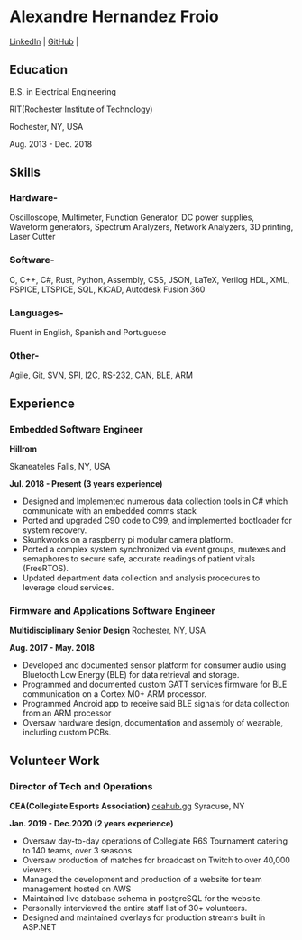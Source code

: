 # Alexandre Hernandez Froio

[LinkedIn](https://www.linkedin.com/in/alexhfroio/) | [GitHub](https://github.com/AlexFroio) | []()

## Education
B.S. in Electrical Engineering

RIT(Rochester Institute of Technology) 

Rochester, NY, USA

Aug. 2013 - Dec. 2018
    
## Skills
### Hardware-
Oscilloscope, Multimeter, Function Generator, DC power supplies, Waveform generators, Spectrum Analyzers, Network Analyzers, 3D printing, Laser Cutter

### Software-
C, C++, C#, Rust, Python, Assembly, CSS, JSON, LaTeX, Verilog HDL, XML, PSPICE, LTSPICE, SQL, KiCAD, Autodesk Fusion 360

### Languages-
Fluent in English, Spanish and Portuguese

### Other-
Agile, Git, SVN, SPI, I2C, RS-232, CAN, BLE, ARM

## Experience
### Embedded Software Engineer
**Hillrom**

Skaneateles Falls, NY, USA

**Jul. 2018 - Present (3 years experience)**
* Designed and Implemented numerous data collection tools in C# which communicate with an embedded comms stack
* Ported and upgraded C90 code to C99, and implemented bootloader for system recovery.
* Skunkworks on a raspberry pi modular camera platform.
* Ported a complex system synchronized via event groups, mutexes and semaphores to secure safe, accurate readings of patient vitals (FreeRTOS).
* Updated department data collection and analysis procedures to leverage cloud services.

### Firmware and Applications Software Engineer
**Multidisciplinary Senior Design**
Rochester, NY, USA

**Aug. 2017 - May. 2018**
* Developed and documented sensor platform for consumer audio using Bluetooth Low Energy (BLE) for data retrieval and storage.
* Programmed and documented custom GATT services firmware for BLE communication on a Cortex M0+ ARM processor.
* Programmed Android app to receive said BLE signals for data collection from an ARM processor
* Oversaw hardware design, documentation and assembly of wearable, including custom PCBs.


## Volunteer Work

### Director of Tech and Operations
**CEA(Collegiate Esports Association)** [ceahub.gg](https://ceahub.gg)
Syracuse, NY

**Jan. 2019 - Dec.2020 (2 years experience)**
* Oversaw day-to-day operations of Collegiate R6S Tournament catering to 140 teams, over 3 seasons.
* Oversaw production of matches for broadcast on Twitch to over 40,000 viewers.
* Managed the development and production of a website for team management hosted on AWS
* Maintained live database schema in postgreSQL for the website.
* Personally interviewed the entire staff list of 30+ volunteers.
* Designed and maintained overlays for production streams built in ASP.NET
